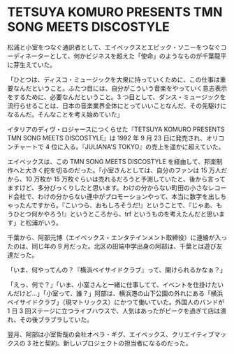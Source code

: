 # TETSUYA KOMURO PRESENTS TMN SONG MEETS DISCOSTYLE

松浦と小室をつなぐ通訳者として、エイベックスとエピック・ソニーをつなぐコーディネーターとして、何かビジネスを超えた「使命」のようなものが千葉龍平に芽生えていた。

「ひとつは、ディスコ・ミュージックを大衆に持っていくために、この仕事は重要なんだということ。ふたつ目には、自分がこういう音楽をやっていく意志表示をするために、必要なんだということ。3 つ目として、ダンス・ミュージックを流行らせることは、日本の音楽業界全体にとっていいことなんだ、その先駆けになるんだ。そんなことを考え始めていた」

イタリアのディヴ・ロジャースにつくらせた『TETSUYA KOMURO PRESENTS TMN SONG MEETS DISCOSTYLE』は 1992 年 9 月 23 日に発売され、オリコンチャートで 4 位に入る。『JULIANA'S TOKYO』の売上を遥かに超えていた。

エイベックスは、この TMN SONG MEETS DISCOSTYLE を経由して、邦楽制作へと大きく舵を切るのだった。「小室さんとしては、自分のファンは 15 万人だから、10 万枚か 15 万枚ぐらいは売れるだろうと予測していたと、後から言ってますけど、多分びっくりしたと思います。わけの分からない町田の小さなレコード会社で、わけの分からない連中がプロモーションやって、本当に数字を出しちゃったんですから。『こいつら、おもしろそうだ!』ということで、『じゃあ、もうひとつ何かやろう!』というところから、trf というものを考えたんだと思います」と松浦がいう。

千葉から、阿部元博（エイベックス・エンタテインメント取締役）に連絡が入ったのは、同じ年の 9 月だった。北区の田端中学出身の阿部は、千葉とは遊び友達だった。

「いま、何やってんの？『横浜ベイサイドクラブ』って、開けられるかなぁ？」

「えっ、何で？」「いま、小室さんと一緒に仕事してて、イベントを仕掛けたいんだけど...」「小室って、誰？」阿部は、横浜港の山下公園の外れにある「横浜ベイサイドクラブ」（現マトリックス）にかつて働いていた。外国人のバンドが 1 日 3 回ステージに立つライブハウスで、人気はあったがピークを過ぎて店は潰れ、その後ブラブラしていた。

翌月、阿部は小室哲哉の会社オペラ・ギグ、エイベックス、クリエイティブマックスの 3 社と契約。新しいプロジェクトの担当者になるのだった。
